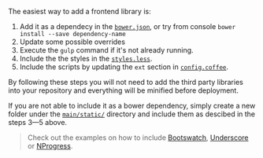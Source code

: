 The easiest way to add a frontend library is:

1. Add it as a dependecy in the
   [`bower.json`](https://github.com/gae-init/gae-init/blob/master/bower.json), or try from console `bower install --save dependency-name`
2. Update some possible overrides
3. Execute the `gulp` command if it's
   not already running.
4. Include the the styles in the
   [`styles.less`](https://github.com/gae-init/gae-init/blob/master/main/static/src/style/style.less).
5. Include the scripts by updating the `ext` section in
   [`config.coffee`](https://github.com/gae-init/gae-init/blob/master/gulp/config.coffee).

By following these steps you will not need to add the third party libraries
into your repository and everything will be minified before deployment.

If you are not able to include it as a bower dependency, simply create a new
folder under the
[`main/static/`](https://github.com/gae-init/gae-init/tree/master/main/static)
directory and include them as descibed in the steps 3—5 above.

> Check out the examples on how to include
[Bootswatch](https://github.com/gae-init/gae-init/pull/360/files),
[Underscore](https://github.com/gae-init/gae-init/pull/438/files) or
[NProgress](https://github.com/gae-init/gae-init/pull/437/files).
